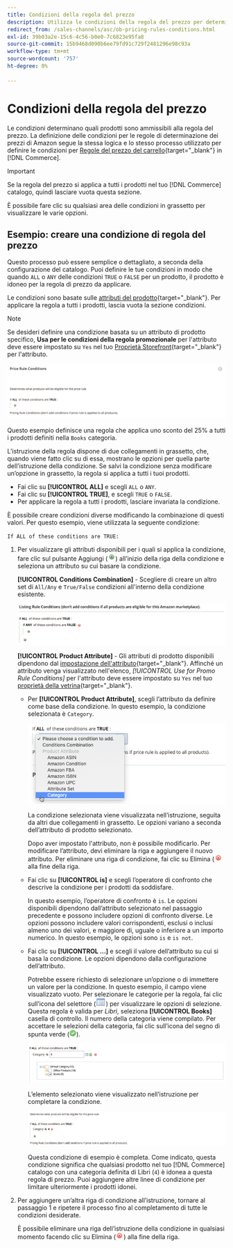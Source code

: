 ```yaml
---
title: Condizioni della regola del prezzo
description: Utilizza le condizioni della regola del prezzo per determinare quali prodotti sono idonei per la regola del prezzo di listino.
redirect_from: /sales-channels/asc/ob-pricing-rules-conditions.html
exl-id: 39b03a2e-15c6-4c56-b0e0-7c6823e95fa8
source-git-commit: 15b9468d090b6ee79fd91c729f2481296e98c93a
workflow-type: tm+mt
source-wordcount: '757'
ht-degree: 0%

---
```


# Condizioni della regola del prezzo

Le condizioni determinano quali prodotti sono ammissibili alla regola del prezzo. La definizione delle condizioni per le regole di determinazione dei prezzi di Amazon segue la stessa logica e lo stesso processo utilizzato per definire le condizioni per [Regole del prezzo del carrello](https://docs.magento.com/user-guide/marketing/price-rules-cart.html){target=&quot;_blank&quot;} in [!DNL Commerce].

>[!IMPORTANT]
>
>Se la regola del prezzo si applica a tutti i prodotti nel tuo [!DNL Commerce] catalogo, quindi lasciare vuota questa sezione.

È possibile fare clic su qualsiasi area delle condizioni in grassetto per visualizzare le varie opzioni.

## Esempio: creare una condizione di regola del prezzo

Questo processo può essere semplice o dettagliato, a seconda della configurazione del catalogo. Puoi definire le tue condizioni in modo che quando `ALL` o `ANY` delle condizioni `TRUE` o `FALSE` per un prodotto, il prodotto è idoneo per la regola di prezzo da applicare.

Le condizioni sono basate sulle [attributi del prodotto](https://docs.magento.com/user-guide/catalog/product-attributes.html){target=&quot;_blank&quot;}. Per applicare la regola a tutti i prodotti, lascia vuota la sezione condizioni.

>[!NOTE]
>
>Se desideri definire una condizione basata su un attributo di prodotto specifico, **Usa per le condizioni della regola promozionale** per l&#39;attributo deve essere impostato su `Yes` nel tuo [Proprietà Storefront](https://docs.magento.com/user-guide/stores/attribute-product-create.html){target=&quot;_blank&quot;} per l&#39;attributo.

![Condizione della regola del prezzo - riga 1](assets/ob-price-rules-condition-1.png)

Questo esempio definisce una regola che applica uno sconto del 25% a tutti i prodotti definiti nella `Books` categoria.

L’istruzione della regola dispone di due collegamenti in grassetto, che, quando viene fatto clic su di essa, mostrano le opzioni per quella parte dell’istruzione della condizione. Se salvi la condizione senza modificare un’opzione in grassetto, la regola si applica a tutti i tuoi prodotti.

- Fai clic su **[!UICONTROL ALL]** e scegli `ALL` o `ANY`.
- Fai clic su **[!UICONTROL TRUE]**, e scegli `TRUE` o `FALSE`.
- Per applicare la regola a tutti i prodotti, lasciare invariata la condizione.

È possibile creare condizioni diverse modificando la combinazione di questi valori. Per questo esempio, viene utilizzata la seguente condizione:

`If ALL of these conditions are TRUE:`

1. Per visualizzare gli attributi disponibili per i quali si applica la condizione, fare clic sul pulsante Aggiungi (![Icona Aggiungi](assets/btn-add-grn.png)) all’inizio della riga della condizione e seleziona un attributo su cui basare la condizione.

   **[!UICONTROL Conditions Combination]** - Scegliere di creare un altro set di `All/Any` e `True/False` condizioni all&#39;interno della condizione esistente.

   ![Combinazione delle condizioni della regola del prezzo](assets/ob-conditions-combinations.png)

   **[!UICONTROL Product Attribute]** - Gli attributi di prodotto disponibili dipendono dal [impostazione dell&#39;attributo](https://docs.magento.com/user-guide/stores/attribute-product-create.html){target=&quot;_blank&quot;}. Affinché un attributo venga visualizzato nell&#39;elenco, *[!UICONTROL Use for Promo Rule Conditions]* per l&#39;attributo deve essere impostato su `Yes` nel tuo [proprietà della vetrina](https://docs.magento.com/user-guide/stores/attribute-product-create.html){target=&quot;_blank&quot;}.

   - Per **[!UICONTROL Product Attribute]**, scegli l’attributo da definire come base della condizione. In questo esempio, la condizione selezionata è `Category`.

      ![Condizione della regola del prezzo - linea 2, parte 2](assets/ob-price-rule-condition-2.png)

      La condizione selezionata viene visualizzata nell’istruzione, seguita da altri due collegamenti in grassetto. Le opzioni variano a seconda dell’attributo di prodotto selezionato.

      Dopo aver impostato l&#39;attributo, non è possibile modificarlo. Per modificare l’attributo, devi eliminare la riga e aggiungere il nuovo attributo. Per eliminare una riga di condizione, fai clic su Elimina (![Icona Elimina](assets/btn-del-red.png) alla fine della riga.

   - Fai clic su **[!UICONTROL is]** e scegli l’operatore di confronto che descrive la condizione per i prodotti da soddisfare.

      In questo esempio, l’operatore di confronto è `is`. Le opzioni disponibili dipendono dall’attributo selezionato nel passaggio precedente e possono includere opzioni di confronto diverse. Le opzioni possono includere valori corrispondenti, esclusi o inclusi almeno uno dei valori, e maggiore di, uguale o inferiore a un importo numerico. In questo esempio, le opzioni sono `is` e `is not`.

   - Fai clic su **[!UICONTROL ...]** e scegli il valore dell’attributo su cui si basa la condizione. Le opzioni dipendono dalla configurazione dell’attributo.

      Potrebbe essere richiesto di selezionare un’opzione o di immettere un valore per la condizione. In questo esempio, il campo viene visualizzato vuoto. Per selezionare le categorie per la regola, fai clic sull’icona del selettore (![Icona del selettore](assets/btn-chooser.png)) per visualizzare le opzioni di selezione. Questa regola è valida per _Libri_, seleziona **[!UICONTROL Books]** casella di controllo. Il numero della categoria viene compilato. Per accettare le selezioni della categoria, fai clic sull’icona del segno di spunta verde (![Icona a forma di segno di spunta](assets/btn-check-mark-green.png)).

      ![Condizione della regola del prezzo - linea 2, parte 3](assets/ob-price-rule-condition-3.png)

      L’elemento selezionato viene visualizzato nell’istruzione per completare la condizione.

      ![Condizione della regola del prezzo - linea 2, parte 4](assets/ob-price-rule-condition-4.png)

      Questa condizione di esempio è completa. Come indicato, questa condizione significa che qualsiasi prodotto nel tuo [!DNL Commerce] catalogo con una categoria definita di Libri (`4`) è idonea a questa regola di prezzo. Puoi aggiungere altre linee di condizione per limitare ulteriormente i prodotti idonei.

1. Per aggiungere un’altra riga di condizione all’istruzione, tornare al passaggio 1 e ripetere il processo fino al completamento di tutte le condizioni desiderate.

   È possibile eliminare una riga dell’istruzione della condizione in qualsiasi momento facendo clic su Elimina (![Icona Elimina](assets/btn-del-red.png)) alla fine della riga.
